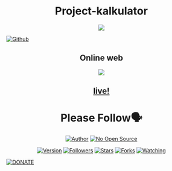 <h1 align="center">Project-kalkulator</h1>
<p align="center"><img src="https://i.top4top.io/p_1809zhkq01.png"/></p> <a href="https://github.com/IHackYours"><img title="Github" src="https://img.shields.io/badge/Github-IHACK--YOURS--GANS😳-blue?style=for-the-badge&logo=github"></a> 
<h2 align="center"><a
<h1 align="center">Online web</h1>
<p align="center"><img src="https://h.top4top.io/p_1809l19790.png"/></p>
<h2 align="center"><a href="https://ihackyours.github.io/project-kalkulator/">live!</a></h2>

<h1 align="center">Please Follow🗣️</h1>
<p align="center">
<a href="https://github.com/IHackYours"><img title="Author" src="https://img.shields.io/badge/Author-IHACK--YOURS-red.svg?style=for-the-badge&logo=github"></a>
<a href="#"><img title="No Open Source" src="https://img.shields.io/badge/No Open Source-💻-green?style=for-the-badge"></a>
</p>
<p align="center">
<a href="#"><img title="Version" src="https://img.shields.io/badge/Version-1.0-green.svg?style=flat-square"></a>
<a href="https://github.com/IHackYours/followers"><img title="Followers" src="https://img.shields.io/github/followers/IHackYours?color=blue&style=flat-square"></a>
<a href="https://github.com/IHackYours/project-kalkulator/stargazers/"><img title="Stars" src="https://img.shields.io/github/stars/IHackYours/project-kalkulator?color=red&style=flat-square"></a>
<a href="https://github.com/IHackYours/project-kalkulator/network/members"><img title="Forks" src="https://img.shields.io/github/forks/IHackYours/project-kalkulator?color=red&style=flat-square"></a>
<a href="https://github.com/IHackYours/project-kalkulator/watchers"><img title="Watching" src="https://img.shields.io/github/watchers/IHackYours/project-kalkulator?label=Watchers&color=blue&style=flat-square"></a>
</p>
<a href="https://trakteer.id/ihackyours"><img title="DONATE" src="https://img.shields.io/badge/PLEASE-DONATE--IHACK--YOURS-blue?style=for-the-badge&logo=linux"></a>
